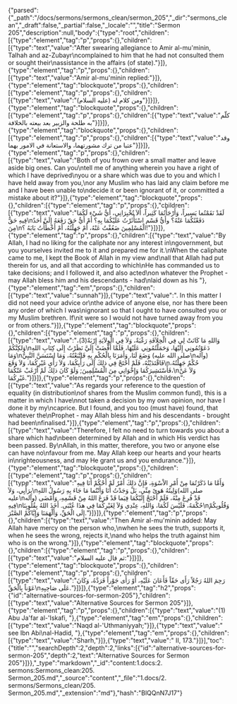 {"parsed":{"_path":"/docs/sermons/sermons_clean/sermon_205","_dir":"sermons_clean","_draft":false,"_partial":false,"_locale":"","title":"Sermon 205","description":null,"body":{"type":"root","children":[{"type":"element","tag":"p","props":{},"children":[{"type":"text","value":"After swearing allegiance to Amir al-mu'minin, Talhah and az-Zubayr\ncomplained to him that he had not consulted them or sought their\nassistance in the affairs (of state)."}]},{"type":"element","tag":"p","props":{},"children":[{"type":"text","value":"Amir al-mu'minin replied:"}]},{"type":"element","tag":"blockquote","props":{},"children":[{"type":"element","tag":"p","props":{},"children":[{"type":"text","value":"ومن كلام له (عليه السلام)"}]}]},{"type":"element","tag":"blockquote","props":{},"children":[{"type":"element","tag":"p","props":{},"children":[{"type":"text","value":"كلّم به طلحة والزبير بعد بيعته بالخلافة"}]}]},{"type":"element","tag":"blockquote","props":{},"children":[{"type":"element","tag":"p","props":{},"children":[{"type":"text","value":"وقد عتبا من ترك مشورتهما، والاستعانة في الامور بهما"}]}]},{"type":"element","tag":"p","props":{},"children":[{"type":"text","value":"Both of you frown over a small matter and leave aside big ones. Can you\ntell me of anything wherein you have a right of which I have deprived\nyou or a share which was due to you and which I have held away from you,\nor any Muslim who has laid any claim before me and I have been unable to\ndecide it or been ignorant of it, or committed a mistake about it?"}]},{"type":"element","tag":"blockquote","props":{},"children":[{"type":"element","tag":"p","props":{},"children":[{"type":"text","value":"لَقَدْ نَقَمْتُما يَسِيراً، وَأَرْجَأْتُمَا كَثِيراً، أَلاَ تُخْبِرَانِي، أَيُّ شَيْء لَكُمَا فِيهِ حَقٌّ\nدَفَعْتُكُمَا عَنْهُ؟ وأَيُّ قَسْم اسْتَأْثَرْتُ عَلَيْكُمَا بِهِ؟ أَمْ أَيُّ حَقّ رَفَعَهُ إِلَيَّ أَحَدٌ مِنَ\nالْمُسْلِمِينَ ضَعُفْتُ عَنْهُ، أَمْ جَهِلْتُهُ، أَمْ أَخْطَأْتُ بَابَهُ ؟!"}]}]},{"type":"element","tag":"p","props":{},"children":[{"type":"text","value":"By Allah, I had no liking for the caliphate nor any interest in\ngovernment, but you yourselves invited me to it and prepared me for it.\nWhen the caliphate came to me, I kept the Book of Allah in my view and\nall that Allah had put therein for us, and all that according to which\nHe has commanded us to take decisions; and I followed it, and also acted\non whatever the Prophet - may Allah bless him and his descendants - had\nlaid down as his "},{"type":"element","tag":"em","props":{},"children":[{"type":"text","value":"sunnah"}]},{"type":"text","value":". In this matter I did not need your advice or\nthe advice of anyone else, nor has there been any order of which I was\nignorant so that I ought to have consulted you or my Muslim brethren. If\nit were so I would not have turned away from you or from others."}]},{"type":"element","tag":"blockquote","props":{},"children":[{"type":"element","tag":"p","props":{},"children":[{"type":"text","value":"وَاللهِ مَا كَانَتْ لِي فِي الْخِلاَفَةِ رَغْبَةٌ، وَلاَ فِي الْوِلاَيَةِ إِرْبَةٌ(3)، وَلكِنَّكُمْ\nدَعَوْتُمُونِي إِلَيْهَا، وَحَمَلْتُمُونِي عَلَيْهَا، فَلَمَّا أَفْضَتْ إِلَيَّ نَظَرْتُ إِلَى كِتَابِ اللهِ وَمَا\nوَضَعَ لَنَا، وَأَمَرَنَا بِالْحُكْمِ بِهِ فَاتَّبَعْتُهُ، وَمَا اسْتَسَنَّ النَّبِيُّ (صلى الله عليه\nوآله) فَاقْتَدَيْتُهُ، فَلَمْ أَحْتَجْ فِي ذلِكَ إِلَى رَأْيِكُمَا، وَلاَ رَأْيِ غَيْرِكُمَا، وَلاَ وَقَعَ\nحُكْمٌ جَهِلْتُهُ، فَأَسْتَشِيرَكُمَا وَإِخْوَانِي مِنَ الْمُسْلِمِينَ; وَلَوْ كَانَ ذلِكَ لَمْ أَرْغَبْ عَنْكُمَا،\nوَلاَ عَنْ غَيْرِكُمَا."}]}]},{"type":"element","tag":"p","props":{},"children":[{"type":"text","value":"As regards your reference to the question of equality (in distribution\nof shares from the Muslim common fund), this is a matter in which I have\nnot taken a decision by my own opinion, nor have I done it by my\ncaprice. But I found, and you too (must have) found, that whatever the\nProphet - may Allah bless him and his descendants - brought had been\nfinalised."}]},{"type":"element","tag":"p","props":{},"children":[{"type":"text","value":"Therefore, I felt no need to turn towards you about a share which had\nbeen determined by Allah and in which His verdict has been passed. By\nAllah, in this matter, therefore, you two or anyone else can have no\nfavour from me. May Allah keep our hearts and your hearts in\nrighteousness, and may He grant us and you endurance."}]},{"type":"element","tag":"blockquote","props":{},"children":[{"type":"element","tag":"p","props":{},"children":[{"type":"text","value":"وَأَمَّا مَا ذَكَرْتُمَا مِنْ أَمْرِ الاْسْوَةِ، فَإِنَّ ذلِكَ أَمْرٌ لَمْ أَحْكُمْ أَنَا فِيهِ بِرَأْيِي، وَلاَ\nوَلِيتُهُ هَوىً مِنِّي، بَلْ وَجَدْتُ أَنَا وَأَنْتُما مَا جَاءَ بِهِ رَسُولُ اللهِ(صلى الله عليه\nوآله) قَدْ فُرِغَ مِنْهُ، فَلَمْ أَحْتَجْ إِلَيْكُمَا فِيَما قَدْ فَرَغَ اللهُ مِنْ قَسْمِهِ، وَأَمْضَى فِيهِ\nحُكْمَهُ، فَلَيْسَ لَكُمَا، وَاللهِ، عِنْدِي وَلاَ لِغَيْرِكُمَا فِي هذَا عُتْبَى. أَخَذَ اللهُ بِقُلُوبِنَا\nوَقُلُوبِكُمْ إِلَى الْحَقِّ، وَأَلْهَمَنَا وَإِيَّاكُمْ الصَّبْرَ."}]}]},{"type":"element","tag":"p","props":{},"children":[{"type":"text","value":"Then Amir al-mu'minin added: May Allah have mercy on the person who,\nwhen he sees the truth, supports it, when he sees the wrong, rejects it,\nand who helps the truth against him who is on the wrong."}]},{"type":"element","tag":"blockquote","props":{},"children":[{"type":"element","tag":"p","props":{},"children":[{"type":"text","value":"ثم قال عليه السلام:"}]}]},{"type":"element","tag":"blockquote","props":{},"children":[{"type":"element","tag":"p","props":{},"children":[{"type":"text","value":"رَحِمَ اللهُ رَجُلاً رَأَى حَقّاً فَأَعَانَ عَلَيْهِ، أَوْ رَأَى جَوْراً فَرَدَّهُ، وَكَانَ عَوْناً بِالْحَقِّ\nعَلَى صَاحِبِهِ."}]}]},{"type":"element","tag":"h2","props":{"id":"alternative-sources-for-sermon-205"},"children":[{"type":"text","value":"Alternative Sources for Sermon 205"}]},{"type":"element","tag":"p","props":{},"children":[{"type":"text","value":"(1) Abu Ja'far al-'Iskafi, "},{"type":"element","tag":"em","props":{},"children":[{"type":"text","value":"Naqd al-'Uthmaniyyah;"}]},{"type":"text","value":" see Ibn Abi\nal-Hadid, "},{"type":"element","tag":"em","props":{},"children":[{"type":"text","value":"Sharh,"}]},{"type":"text","value":" II, 173."}]}],"toc":{"title":"","searchDepth":2,"depth":2,"links":[{"id":"alternative-sources-for-sermon-205","depth":2,"text":"Alternative Sources for Sermon 205"}]}},"_type":"markdown","_id":"content:1.docs:2. sermons:Sermons_clean:205. Sermon_205.md","_source":"content","_file":"1.docs/2. sermons/Sermons_clean/205. Sermon_205.md","_extension":"md"},"hash":"BlQQnN7J17"}